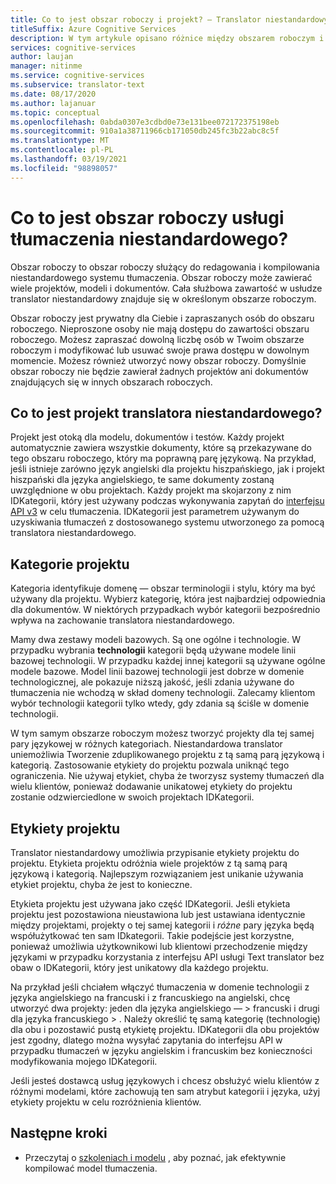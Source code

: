 ```yaml
---
title: Co to jest obszar roboczy i projekt? — Translator niestandardowy
titleSuffix: Azure Cognitive Services
description: W tym artykule opisano różnice między obszarem roboczym i projektem, a także kategorie projektu i etykiety dla usługi translatora niestandardowego.
services: cognitive-services
author: laujan
manager: nitinme
ms.service: cognitive-services
ms.subservice: translator-text
ms.date: 08/17/2020
ms.author: lajanuar
ms.topic: conceptual
ms.openlocfilehash: 0abda0307e3cdbd0e73e131bee072172375198eb
ms.sourcegitcommit: 910a1a38711966cb171050db245fc3b22abc8c5f
ms.translationtype: MT
ms.contentlocale: pl-PL
ms.lasthandoff: 03/19/2021
ms.locfileid: "98898057"
---
```

# <a name="what-is-a-custom-translator-workspace"></a>Co to jest obszar roboczy usługi tłumaczenia niestandardowego?

Obszar roboczy to obszar roboczy służący do redagowania i kompilowania niestandardowego systemu tłumaczenia. Obszar roboczy może zawierać wiele projektów, modeli i dokumentów. Cała służbowa zawartość w usłudze translator niestandardowy znajduje się w określonym obszarze roboczym.

Obszar roboczy jest prywatny dla Ciebie i zapraszanych osób do obszaru roboczego. Nieproszone osoby nie mają dostępu do zawartości obszaru roboczego. Możesz zapraszać dowolną liczbę osób w Twoim obszarze roboczym i modyfikować lub usuwać swoje prawa dostępu w dowolnym momencie. Możesz również utworzyć nowy obszar roboczy. Domyślnie obszar roboczy nie będzie zawierał żadnych projektów ani dokumentów znajdujących się w innych obszarach roboczych.

## <a name="what-is-a-custom-translator-project"></a>Co to jest projekt translatora niestandardowego?

Projekt jest otoką dla modelu, dokumentów i testów. Każdy projekt automatycznie zawiera wszystkie dokumenty, które są przekazywane do tego obszaru roboczego, który ma poprawną parę językową. Na przykład, jeśli istnieje zarówno język angielski dla projektu hiszpańskiego, jak i projekt hiszpański dla języka angielskiego, te same dokumenty zostaną uwzględnione w obu projektach. Każdy projekt ma skojarzony z nim IDKategorii, który jest używany podczas wykonywania zapytań do [interfejsu API v3](../reference/v3-0-translate.md?tabs=curl) w celu tłumaczenia. IDKategorii jest parametrem używanym do uzyskiwania tłumaczeń z dostosowanego systemu utworzonego za pomocą translatora niestandardowego.

## <a name="project-categories"></a>Kategorie projektu

Kategoria identyfikuje domenę — obszar terminologii i stylu, który ma być używany dla projektu. Wybierz kategorię, która jest najbardziej odpowiednia dla dokumentów. W niektórych przypadkach wybór kategorii bezpośrednio wpływa na zachowanie translatora niestandardowego.

Mamy dwa zestawy modeli bazowych. Są one ogólne i technologie. W przypadku wybrania **technologii** kategorii będą używane modele linii bazowej technologii. W przypadku każdej innej kategorii są używane ogólne modele bazowe. Model linii bazowej technologii jest dobrze w domenie technologicznej, ale pokazuje niższą jakość, jeśli zdania używane do tłumaczenia nie wchodzą w skład domeny technologii. Zalecamy klientom wybór technologii kategorii tylko wtedy, gdy zdania są ściśle w domenie technologii.

W tym samym obszarze roboczym możesz tworzyć projekty dla tej samej pary językowej w różnych kategoriach. Niestandardowa translator uniemożliwia Tworzenie zduplikowanego projektu z tą samą parą językową i kategorią. Zastosowanie etykiety do projektu pozwala uniknąć tego ograniczenia. Nie używaj etykiet, chyba że tworzysz systemy tłumaczeń dla wielu klientów, ponieważ dodawanie unikatowej etykiety do projektu zostanie odzwierciedlone w swoich projektach IDKategorii.

## <a name="project-labels"></a>Etykiety projektu

Translator niestandardowy umożliwia przypisanie etykiety projektu do projektu. Etykieta projektu odróżnia wiele projektów z tą samą parą językową i kategorią. Najlepszym rozwiązaniem jest unikanie używania etykiet projektu, chyba że jest to konieczne.

Etykieta projektu jest używana jako część IDKategorii. Jeśli etykieta projektu jest pozostawiona nieustawiona lub jest ustawiana identycznie między projektami, projekty o tej samej kategorii i *różne* pary języka będą współużytkować ten sam IDkategorii. Takie podejście jest korzystne, ponieważ umożliwia użytkownikowi lub klientowi przechodzenie między językami w przypadku korzystania z interfejsu API usługi Text translator bez obaw o IDKategorii, który jest unikatowy dla każdego projektu.

Na przykład jeśli chciałem włączyć tłumaczenia w domenie technologii z języka angielskiego na francuski i z francuskiego na angielski, chcę utworzyć dwa projekty: jeden dla języka angielskiego — \> francuski i drugi dla języka francuskiego \> . Należy określić tę samą kategorię (technologię) dla obu i pozostawić pustą etykietę projektu. IDKategorii dla obu projektów jest zgodny, dlatego można wysyłać zapytania do interfejsu API w przypadku tłumaczeń w języku angielskim i francuskim bez konieczności modyfikowania mojego IDKategorii.

Jeśli jesteś dostawcą usług językowych i chcesz obsłużyć wielu klientów z różnymi modelami, które zachowują ten sam atrybut kategorii i języka, użyj etykiety projektu w celu rozróżnienia klientów.

## <a name="next-steps"></a>Następne kroki

- Przeczytaj o [szkoleniach i modelu](training-and-model.md) , aby poznać, jak efektywnie kompilować model tłumaczenia.